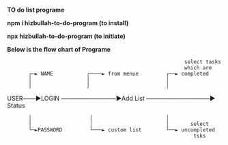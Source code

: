 **TO do list programe**

**npm i hizbullah-to-do-program (to install)**

**npx hizbullah-to-do-program (to initiate)**

**Below is the flow chart of Programe**

                                                              select tasks
                                                              which are
           ┌─► NAME           ┌────► from menue         ┌──► completed
           │                  │                         │
           │                  │                         │
USER───►LOGIN ─────────────►Add List ───────────────► Status  

           │                   │                        │
           │                   │                        │       select
           └─►PASSWORD         └───► custom list        └──► uncompleted
                                                                 tsks
